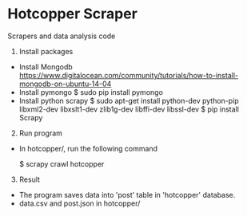 # Hotcopper Scraper

Scrapers and data analysis code

1. Install packages

- Install Mongodb
	https://www.digitalocean.com/community/tutorials/how-to-install-mongodb-on-ubuntu-14-04
- Install pymongo
	$ sudo pip install pymongo
- Install python scrapy
	$ sudo apt-get install python-dev python-pip libxml2-dev libxslt1-dev zlib1g-dev libffi-dev libssl-dev
	$ pip install Scrapy

2. Run program
- In hotcopper/, run the following command

	$ scrapy crawl hotcopper

3. Result

- The program saves data into 'post' table in 'hotcopper' database.
- data.csv and post.json in hotcopper/

